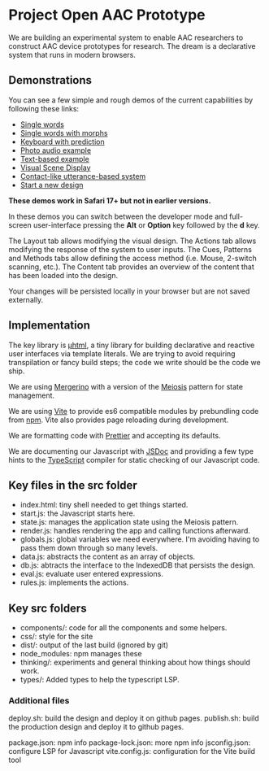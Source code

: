 # Project Open AAC Prototype

We are building an experimental system to enable AAC researchers to construct AAC device prototypes for research.
The dream is a declarative system that runs in modern browsers.

## Demonstrations

You can see a few simple and rough demos of the current capabilities by following these links:

- <a href="https://unc-project-open-aac.github.io/OS-DPI/?fetch=examples/updated/grid_ex_1.osdpi">Single words</a>
- <a href="https://unc-project-open-aac.github.io/OS-DPI/?fetch=examples/updated/grid_ex_2.osdpi">Single words with morphs</a>
- <a href="https://unc-project-open-aac.github.io/OS-DPI/?fetch=examples/updated/keyboard_predict_ex_1.osdpi">Keyboard with prediction</a>
- <a href="https://unc-project-open-aac.github.io/OS-DPI/?fetch=examples/updated/photo_audio_ex_1.osdpi">Photo audio example</a>
- <a href="https://unc-project-open-aac.github.io/OS-DPI/?fetch=examples/updated/text_tabs_ex_1.osdpi">Text-based example</a>
- <a href="https://unc-project-open-aac.github.io/OS-DPI/?fetch=examples/updated/VSD_ex_1.osdpi">Visual Scene Display</a>
- <a href="https://unc-project-open-aac.github.io/OS-DPI/?fetch=examples/updated/utterance_Contact.osdpi">Contact-like utterance-based system</a>
- <a href="https://unc-project-open-aac.github.io/OS-DPI/">Start a new design</a>

**These demos work in Safari 17+ but not in earlier versions.**

In these demos you can switch between the developer mode and full-screen user-interface pressing the **Alt** or **Option** key followed by the **d** key.

The Layout tab allows modifying the visual design. The Actions tab allows modifying the response of the system to user inputs.
The Cues, Patterns and Methods tabs allow defining the access method (i.e. Mouse, 2-switch scanning, etc.).
The Content tab provides an overview of the content that has been loaded into the design.

Your changes will be persisted locally in your browser but are not saved externally.

## Implementation

The key library is <a href="https://github.com/WebReflection/uhtml">&mu;html</a>, a tiny library for building declarative and reactive user interfaces
via template literals. We are trying to avoid requiring transpilation or fancy build steps; the code we write should be the code we ship.

We are using <a href="https://github.com/fuzetsu/mergerino">Mergerino</a> with a version of the <a href="http://meiosis.js.org/">Meiosis</a> pattern
for state management.

We are using <a href="https://vitejs.dev/">Vite</a> to provide es6 compatible modules by prebundling code from <a href="https://www.npmjs.com/">npm</a>.
Vite also provides page reloading during development.

We are formatting code with <a href="https://prettier.io/">Prettier</a> and accepting its defaults.

We are documenting our Javascript with <a href="https://jsdoc.app/">JSDoc</a> and providing a few type hints to the
<a href="https://www.typescriptlang.org/">TypeScript</a> compiler for static checking of our Javascript code.

## Key files in the src folder

- index.html: tiny shell needed to get things started.
- start.js: the Javascript starts here.
- state.js: manages the application state using the Meiosis pattern.
- render.js: handles rendering the app and calling functions afterward.
- globals.js: global variables we need everywhere. I'm avoiding having to pass them down
  through so many levels.
- data.js: abstracts the content as an array of objects.
- db.js: abtracts the interface to the IndexedDB that persists the design.
- eval.js: evaluate user entered expressions.
- rules.js: implements the actions.

## Key src folders

- components/: code for all the components and some helpers.
- css/: style for the site
- dist/: output of the last build (ignored by git)
- node_modules: npm manages these
- thinking/: experiments and general thinking about how things should work.
- types/: Added types to help the typescript LSP.

### Additional files

deploy.sh: build the design and deploy it on github pages.
publish.sh: build the production design and deploy it to github pages.

package.json: npm info
package-lock.json: more npm info
jsconfig.json: configure LSP for Javascript
vite.config.js: configuration for the Vite build tool
